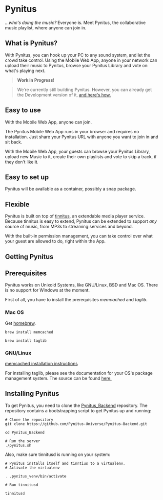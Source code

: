 Pynitus
======

_...who's doing the music?_
Everyone is. Meet Pynitus, the collaborative music playlist, where anyone can join in.

What is Pynitus?
----------------------

With Pynitus, you can hook up your PC to any sound system, and let the crowd take control.
Using the Mobile Web App, anyone in your network can upload their music to Pynitus, browse your Pynitus Library and vote on what's playing next.

> **Work in Progress!**

> We're currently still building Pynitus. 
> However, you can already get the Development version of it, [and here's how.](https://github.com/Pynitus-Universe/Pynitus-Backend#getting-pynitus)


Easy to use
---------------

With the Mobile Web App, anyone can join.

The Pynitus Mobile Web App runs in your browser and requires no installation. Just share your Pynitus URL with anyone you want to join in and sit back.

With the Mobile Web App, your guests can browse your Pynitus Library, upload new Music to it, create their own playlists and vote to skip a track, if they don't like it.

Easy to set up
------------------

Pynitus will be available as a container, possibly a snap package.



Flexible
----------

Pynitus is built on top of [tinnitus](https://github.com/strangedev/tinnitus), an extendable media player service.
Because tinnitus is easy to extend, Pynitus can be extended to support _any_ source of music, from MP3s to streaming services and beyond.

With the built-in permission management, you can take control over what your guest are allowed to do, right within the App.


Getting Pynitus
---------------------

## Prerequisites

Pynitus works on Unixoid Systems, like GNU/Linux, BSD and Mac OS. There is no support for Windows at the moment.

First of all, you have to install the prerequisites _memcached_ and _taglib_.

### Mac OS

Get [homebrew](https://brew.sh/).

```
brew install memcached

brew install taglib
```

### GNU/Linux

[memcached installation instructions](https://github.com/memcached/memcached/wiki/Install)

For installing taglib, please see the documentation for your OS's package management system. The source can be found [here.](https://github.com/taglib/taglib)


## Installing Pynitus

To get Pynitus, you need to clone the [Pynitus_Backend](https://github.com/Pynitus-Universe/Pynitus-Backend) repository.
The repository contains a bootstrapping script to get Pynitus up and running:

```
# Clone the repository
git clone https://github.com/Pynitus-Universe/Pynitus-Backend.git

cd Pynitus_Backend

# Run the server
./pynitus.sh
```

Also, make sure tinnitusd is running on your system:

```
# Pynitus installs itself and tinntius to a virtualenv.
# Activate the virtualenv

. .pynitus_venv/bin/activate

# Run tinnitusd

tinnitusd

```

